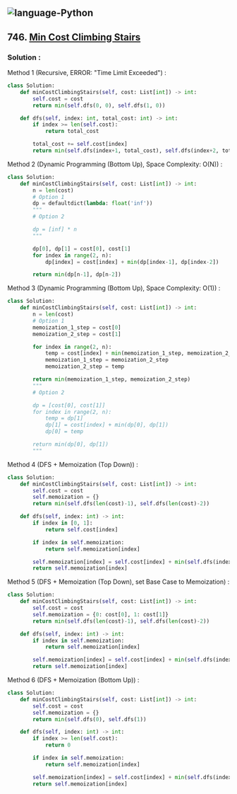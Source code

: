 ![language-Python](https://img.shields.io/badge/Python-ffd43b?style=for-the-badge&logo=PYTHON)
---

## 746. [Min Cost Climbing Stairs](https://leetcode.com/problems/min-cost-climbing-stairs)

### Solution :

Method 1 (Recursive, ERROR: "Time Limit Exceeded") :
```python
class Solution:
    def minCostClimbingStairs(self, cost: List[int]) -> int:
        self.cost = cost
        return min(self.dfs(0, 0), self.dfs(1, 0))

    def dfs(self, index: int, total_cost: int) -> int:
        if index >= len(self.cost):
            return total_cost

        total_cost += self.cost[index]
        return min(self.dfs(index+1, total_cost), self.dfs(index+2, total_cost))
```

Method 2 (Dynamic Programming (Bottom Up), Space Complexity: O(N)) :
```python
class Solution:
    def minCostClimbingStairs(self, cost: List[int]) -> int:
        n = len(cost)
        # Option 1
        dp = defaultdict(lambda: float('inf'))
        """
        # Option 2

        dp = [inf] * n
        """

        dp[0], dp[1] = cost[0], cost[1]
        for index in range(2, n):
            dp[index] = cost[index] + min(dp[index-1], dp[index-2])

        return min(dp[n-1], dp[n-2])
```

Method 3 (Dynamic Programming (Bottom Up), Space Complexity: O(1)) :
```python
class Solution:
    def minCostClimbingStairs(self, cost: List[int]) -> int:
        n = len(cost)
        # Option 1
        memoization_1_step = cost[0]
        memoization_2_step = cost[1]

        for index in range(2, n):
            temp = cost[index] + min(memoization_1_step, memoization_2_step)
            memoization_1_step = memoization_2_step
            memoization_2_step = temp

        return min(memoization_1_step, memoization_2_step)
        """
        # Option 2

        dp = [cost[0], cost[1]]
        for index in range(2, n):
            temp = dp[1]
            dp[1] = cost[index] + min(dp[0], dp[1])
            dp[0] = temp

        return min(dp[0], dp[1])
        """
```

Method 4 (DFS + Memoization (Top Down)) :
```python
class Solution:
    def minCostClimbingStairs(self, cost: List[int]) -> int:
        self.cost = cost
        self.memoization = {}
        return min(self.dfs(len(cost)-1), self.dfs(len(cost)-2))

    def dfs(self, index: int) -> int:
        if index in [0, 1]:
            return self.cost[index]

        if index in self.memoization:
            return self.memoization[index]

        self.memoization[index] = self.cost[index] + min(self.dfs(index-1), self.dfs(index-2))
        return self.memoization[index]
```

Method 5 (DFS + Memoization (Top Down), set Base Case to Memoization) :
```python
class Solution:
    def minCostClimbingStairs(self, cost: List[int]) -> int:
        self.cost = cost
        self.memoization = {0: cost[0], 1: cost[1]}
        return min(self.dfs(len(cost)-1), self.dfs(len(cost)-2))

    def dfs(self, index: int) -> int:
        if index in self.memoization:
            return self.memoization[index]

        self.memoization[index] = self.cost[index] + min(self.dfs(index-1), self.dfs(index-2))
        return self.memoization[index]
```

Method 6 (DFS + Memoization (Bottom Up)) :
```python
class Solution:
    def minCostClimbingStairs(self, cost: List[int]) -> int:
        self.cost = cost
        self.memoization = {}
        return min(self.dfs(0), self.dfs(1))

    def dfs(self, index: int) -> int:
        if index >= len(self.cost):
            return 0

        if index in self.memoization:
            return self.memoization[index]

        self.memoization[index] = self.cost[index] + min(self.dfs(index+1), self.dfs(index+2))
        return self.memoization[index]
```
